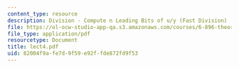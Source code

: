 ```yaml
---
content_type: resource
description: Division - Compute n Leading Bits of u/y (Fast Division)
file: https://ol-ocw-studio-app-qa.s3.amazonaws.com/courses/6-896-theory-of-parallel-hardware-sma-5511-spring-2004/82004f9afe7d9f59e92ffde872fd9f53_lect4.pdf
file_type: application/pdf
resourcetype: Document
title: lect4.pdf
uid: 82004f9a-fe7d-9f59-e92f-fde872fd9f53
---
```

